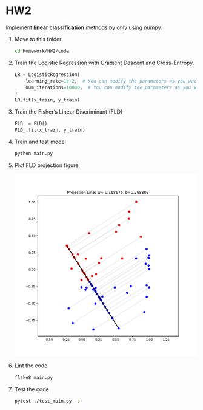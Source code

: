 # HW2

Implement **linear classification** methods by only using numpy.

1. Move to this folder.
    
    ```bash
    cd Homework/HW2/code
    ```
    
2. Train the Logistic Regression with Gradient Descent and Cross-Entropy.
    
    ```python
    LR = LogisticRegression(
        learning_rate=1e-2,  # You can modify the parameters as you want
        num_iterations=10000,  # You can modify the parameters as you want
    )
    LR.fit(x_train, y_train)
    ```
    
3. Train the Fisher’s Linear Discriminant (FLD)
    
    ```python
    FLD_ = FLD()
    FLD_.fit(x_train, y_train)
    ```
    
4. Train and test model
    
    ```bash
    python main.py
    ```
    
5. Plot FLD projection figure
    
    ![FLD projection figure](code/FLD.png)
    
6. Lint the code
    
    ```bash
    flake8 main.py
    ```
    
7. Test the code
    
    ```bash
    pytest ./test_main.py -s
    ```